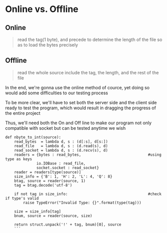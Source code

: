 # Online vs. Offline
## Online
> read the tag(1 byte), and precede to determine the length of the file so as to load the bytes precisely
## Offline
> read the whole source include the tag, the length, and the rest of the file

In the end, we're gonna use the online method of cource, yet doing so would add some difficulties to our testing process

To be more clear, we'll have to set both the server side and the client side ready to test the program, which would result in dragging the progress of the entire project

Thus, we'll need both the On and Off line to make our program not only compatible with socket but can be tested anytime we wish

```python3
def nbyte_to_int(source):
    read_bytes  = lambda d, s : (d[:s], d[s:])
    read_file   = lambda d, s : (d.read(s), d)
    read_socket = lambda d, s : (d.recv(s), d)
    readers = {bytes : read_bytes,                              #using type as keys
              io.IOBase : read_file,
              socket.socket : read_socket} 
    reader = readers[type(source)]
    size_info = {'B': 1, 'H': 2, 'L': 4, 'Q': 8}
    btag, source = reader(source, 1)
    tag = btag.decode('utf-8')

    if not tag in size_info:                                    #check if type's valid
        raise TypeError("Invalid Type: {}".format(type(tag)))

    size = size_info[tag]
    bnum, source = reader(source, size)

    return struct.unpack('!' + tag, bnum)[0], source
    ```
